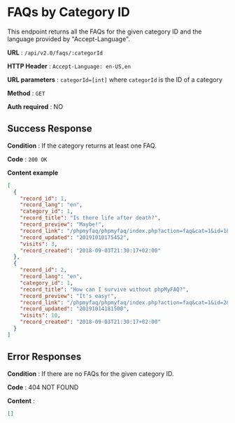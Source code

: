 # FAQs by Category ID

This endpoint returns all the FAQs for the given category ID and the language provided by "Accept-Language".

**URL** : `/api/v2.0/faqs/:categorId`

**HTTP Header** : `Accept-Language: en-US,en`

**URL parameters** : `categorId=[int]` where `categorId` is the ID of a category

**Method** : `GET`

**Auth required** : NO

## Success Response

**Condition** : If the category returns at least one FAQ.

**Code** : `200 OK`

**Content example**

```json
[
  {
    "record_id": 1,
    "record_lang": "en",
    "category_id": 1,
    "record_title": "Is there life after death?",
    "record_preview": "Maybe!",
    "record_link": "/phpmyfaq/phpmyfaq/index.php?action=faq&cat=1&id=1&artlang=en",
    "record_updated": "20191010175452",
    "visits": 3,
    "record_created": "2018-09-03T21:30:17+02:00"
  },
  {
    "record_id": 2,
    "record_lang": "en",
    "category_id": 1,
    "record_title": "How can I survive without phpMyFAQ?",
    "record_preview": "It's easy!",
    "record_link": "/phpmyfaq/phpmyfaq/index.php?action=faq&cat=1&id=2&artlang=en",
    "record_updated": "20191014181500",
    "visits": 10,
    "record_created": "2018-09-03T21:30:17+02:00"
  }
]
```

## Error Responses

**Condition** : If there are no FAQs for the given category ID.

**Code** : 404 NOT FOUND

**Content** :

```json
[]
```
